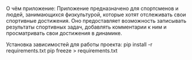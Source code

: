 О чём приложение:
Приложение предназначено для спортсменов и людей, занимающихся физкультурой, которые хотят отслеживать свои спортивные 
достижения. Оно предоставляет возможность записывать результаты спортивных задач, добавлять комментарии к ним и 
просматривать свои достижения в динамике.

Установка зависимостей для работы проекта:
pip install -r requirements.txt
pip freeze > requirements.txt
